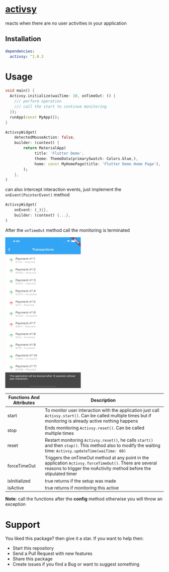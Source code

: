# [activsy](https://pub.dev/packages/activsy)

reacts when there are no user activities in your application

## Installation

```yaml
dependencies:
  activsy: ^1.0.3
```

# Usage

```dart
void main() {
  Activsy.initialize(waiTime: 10, onTimeOut: () {
    /// perform operation
    /// call the start to continue monitoring 
  }); 
  runApp(const MyApp());
}
```

```dart
ActivsyWidget(
    detectedMouseAction: false,
    builder: (context) {
        return MaterialApp(
             title: 'Flutter Demo',
             theme: ThemeData(primarySwatch: Colors.blue,),
             home: const MyHomePage(title: 'Flutter Demo Home Page'),
        );
    },
)
```

can also intercept interaction events, just implement the  ```onEvent(PointerEvent)``` method

```dart
ActivsyWidget(
    onEvent: (_){},
    builder: (context) {...},
)
```

After the ```onTimeOut``` method call the monitoring is terminated

<img src="/demo.gif" width="240" height="480">

| Functions And Attributes | Description                                                                                                                                                                     |
|--------------------------|---------------------------------------------------------------------------------------------------------------------------------------------------------------------------------|
| start                    | To monitor user interaction with the application just call `Activsy.start()`. Can be called multiple times but if monitoring is already active nothing happens                  |
| stop                     | Ends monitoring `Activsy.reset()`. Can be called multiple times                                                                                                                 |
| reset                    | Restart monitoring `Activsy.reset()`, he calls `start()` and then `stop()`. This method also to modify the waiting time:  `Activsy.updateTime(waiTime: 60)`                     |
| forceTimeOut             | Triggers the onTimeOut method at any point in the application  `Activsy.forceTimeOut()`. There are several reasons to trigger the noActivity method before the stipulated timer |
| isInitialized            | true returns if the setup was made                                                                                                                                              |
| isActive                 | true returns if monitoring this active                                                                                                                                          |

**Note**: call the functions after the **config** method otherwise you will throw an exception

# Support

You liked this package? then give it a star. If you want to help then:

* Start this repository
* Send a Pull Request with new features
* Share this package
* Create issues if you find a Bug or want to suggest something
